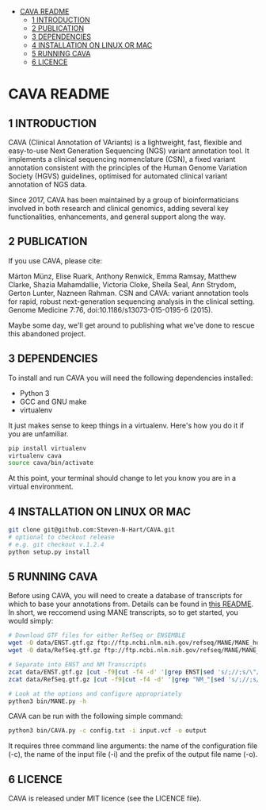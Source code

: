 * [CAVA README](#cava-readme)
    * [1 INTRODUCTION](#1-introduction)
    * [2 PUBLICATION](#2-publication)
    * [3 DEPENDENCIES](#3-dependencies)
    * [4 INSTALLATION ON LINUX OR MAC](#4-installation-on-linux-or-mac)
    * [5 RUNNING CAVA](#5-running-cava)
    * [6 LICENCE](#6-licence)


CAVA README
==================

1 INTRODUCTION
--------------

CAVA (Clinical Annotation of VAriants) is a lightweight, fast, flexible 
and easy-to-use Next Generation Sequencing (NGS) variant annotation tool. 
It implements a clinical sequencing nomenclature (CSN), a fixed variant 
annotation consistent with the principles of the Human Genome Variation 
Society (HGVS) guidelines, optimised for automated clinical variant 
annotation of NGS data. 

Since 2017, CAVA has been maintained by a group of bioinformaticians involved 
in both research and clinical genomics, adding several key functionalities, enhancements, 
and general support along the way.

2 PUBLICATION
-------------

If you use CAVA, please cite:

Márton Münz, Elise Ruark, Anthony Renwick, Emma Ramsay, Matthew Clarke, 
Shazia Mahamdallie, Victoria Cloke, Sheila Seal, Ann Strydom, 
Gerton Lunter, Nazneen Rahman. CSN and CAVA: variant annotation tools 
for rapid, robust next-generation sequencing analysis in the clinical 
setting. Genome Medicine 7:76, doi:10.1186/s13073-015-0195-6 (2015).

Maybe some day, we'll get around to publishing what we've done to rescue this abandoned project.

3 DEPENDENCIES
--------------

To install and run CAVA you will need the following dependencies installed:
- Python 3
- GCC and GNU make
- virtualenv

It just makes sense to keep things in a virtualenv. Here's how you do it if you are
unfamiliar.

```bash 
pip install virtualenv
virtualenv cava
source cava/bin/activate
```
At this point, your terminal should change to let you know you are in a virtual environment.

4 INSTALLATION ON LINUX OR MAC
------------------------------

```bash 
git clone git@github.com:Steven-N-Hart/CAVA.git
# optional to checkout release
# e.g. git checkout v.1.2.4
python setup.py install
```



5 RUNNING CAVA
--------------

Before using CAVA, you will need to create a database of transcripts for which to base your annotations from.
Details can be found in [this README](ensembldb/README.md). In short, we reccomend using MANE transcripts, 
so to get started, you would simply:
```bash
# Download GTF files for either RefSeq or ENSEMBLE
wget -O data/ENST.gtf.gz ftp://ftp.ncbi.nlm.nih.gov/refseq/MANE/MANE_human/release_0.91/MANE.GRCh38.v0.91.select_ensembl_genomic.gtf.gz and
wget -O data/RefSeq.gtf.gz ftp://ftp.ncbi.nlm.nih.gov/refseq/MANE/MANE_human/release_0.91/MANE.GRCh38.v0.91.select_refseq_genomic.gtf.gz

# Separate into ENST and NM Transcripts
zcat data/ENST.gtf.gz |cut -f9|cut -f4 -d' '|grep ENST|sed 's/;//;s/\"//g'|sort -u > data/ENST.txt
zcat data/RefSeq.gtf.gz |cut -f9|cut -f4 -d' '|grep "NM_"|sed 's/;//;s/\"//g'|sort -u > data/RefSeq.txt

# Look at the options and configure appropriately
python3 bin/MANE.py -h

```

CAVA can be run with the following simple command:

```bash
python3 bin/CAVA.py -c config.txt -i input.vcf -o output
```

It requires three command line arguments: 
the name of the configuration file (-c), the name of the input file (-i) 
and the prefix of the output file name (-o). 

6 LICENCE
---------

CAVA is released under MIT licence (see the LICENCE file).

